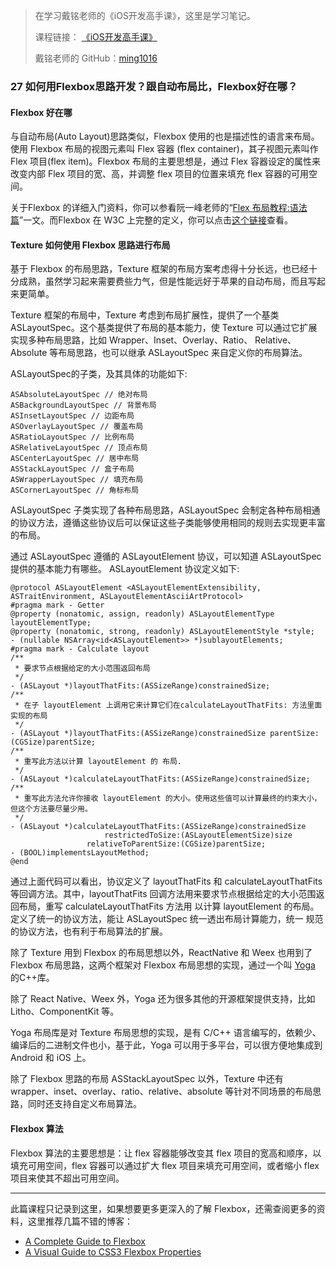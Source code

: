 > 在学习戴铭老师的《iOS开发高手课》，这里是学习笔记。
> 
> 课程链接： [《iOS开发高手课》](https://time.geekbang.org/column/intro/161?code=PbktFs%2Fw7EHB9TJpCcw1bc9KoCR%2FYLnpUmqrB0uOruk%3D)
> 
> 戴铭老师的 GitHub：[ming1016](https://github.com/ming1016)

### 27 如何用Flexbox思路开发？跟自动布局比，Flexbox好在哪？

#### Flexbox 好在哪

与自动布局(Auto Layout)思路类似，Flexbox 使用的也是描述性的语言来布局。使用 Flexbox 布局的视图元素叫 Flex 容器 (flex container)，其子视图元素叫作 Flex 项目(flex item)。Flexbox 布局的主要思想是，通过 Flex 容器设定的属性来改变内部 Flex 项目的宽、高，并调整 flex 项目的位置来填充 flex 容器的可用空间。

关于Flexbox 的详细入门资料，你可以参看阮一峰老师的“[Flex 布局教程:语法篇](http://www.ruanyifeng.com/blog/2015/07/flex-grammar.html)”一文。而Flexbox 在 W3C 上完整的定义，你可以点击[这个链接](https://www.w3.org/TR/css-flexbox-1/)查看。

#### Texture 如何使用 Flexbox 思路进行布局

基于 Flexbox 的布局思路，Texture 框架的布局方案考虑得十分长远，也已经十分成熟，虽然学习起来需要费些力气，但是性能远好于苹果的自动布局，而且写起来更简单。

Texture 框架的布局中，Texture 考虑到布局扩展性，提供了一个基类 ASLayoutSpec。这个基类提供了布局的基本能力，使 Texture 可以通过它扩展实现多种布局思路，比如 Wrapper、Inset、Overlay、Ratio、 Relative、Absolute 等布局思路，也可以继承 ASLayoutSpec 来自定义你的布局算法。

ASLayoutSpec的子类，及其具体的功能如下:

```
ASAbsoluteLayoutSpec // 绝对布局 
ASBackgroundLayoutSpec // 背景布局 
ASInsetLayoutSpec // 边距布局 
ASOverlayLayoutSpec // 覆盖布局 
ASRatioLayoutSpec // 比例布局 
ASRelativeLayoutSpec // 顶点布局 
ASCenterLayoutSpec // 居中布局 
ASStackLayoutSpec // 盒子布局 
ASWrapperLayoutSpec // 填充布局 
ASCornerLayoutSpec // ⻆标布局
```

ASLayoutSpec 子类实现了各种布局思路，ASLayoutSpec 会制定各种布局相通的协议方法，遵循这些协议后可以保证这些子类能够使用相同的规则去实现更丰富的布局。

通过 ASLayoutSpec 遵循的 ASLayoutElement 协议，可以知道 ASLayoutSpec 提供的基本能力有哪些。 ASLayoutElement 协议定义如下:

```
@protocol ASLayoutElement <ASLayoutElementExtensibility, ASTraitEnvironment, ASLayoutElementAsciiArtProtocol>
#pragma mark - Getter
@property (nonatomic, assign, readonly) ASLayoutElementType layoutElementType;
@property (nonatomic, strong, readonly) ASLayoutElementStyle *style;
- (nullable NSArray<id<ASLayoutElement>> *)sublayoutElements;
#pragma mark - Calculate layout
/**
 * 要求节点根据给定的大小范围返回布局
 */
- (ASLayout *)layoutThatFits:(ASSizeRange)constrainedSize;
/**
 * 在子 layoutElement 上调用它来计算它们在calculateLayoutThatFits: 方法里面实现的布局
 */
- (ASLayout *)layoutThatFits:(ASSizeRange)constrainedSize parentSize:(CGSize)parentSize;
/**
 * 重写此方法以计算 layoutElement 的 布局.
 */
- (ASLayout *)calculateLayoutThatFits:(ASSizeRange)constrainedSize;
/**
 * 重写此方法允许你接收 layoutElement 的大小。使用这些值可以计算最终的约束大小，但这个方法要尽量少用。
 */
- (ASLayout *)calculateLayoutThatFits:(ASSizeRange)constrainedSize
                     restrictedToSize:(ASLayoutElementSize)size
                 relativeToParentSize:(CGSize)parentSize;
- (BOOL)implementsLayoutMethod;
@end
```

通过上面代码可以看出，协议定义了 layoutThatFits 和 calculateLayoutThatFits 等回调方法。其中，layoutThatFits 回调方法用来要求节点根据给定的大小范围返回布局，重写 calculateLayoutThatFits 方法用 以计算 layoutElement 的布局。定义了统一的协议方法，能让 ASLayoutSpec 统一透出布局计算能力，统一 规范的协议方法，也有利于布局算法的扩展。

除了 Texture 用到 Flexbox 的布局思想以外，ReactNative 和 Weex 也用到了 Flexbox 布局思路，这两个框架对 Flexbox 布局思想的实现，通过一个叫 [Yoga](https://github.com/facebook/yoga) 的C++库。

除了 React Native、Weex 外，Yoga 还为很多其他的开源框架提供支持，比如 Litho、ComponentKit 等。

Yoga 布局库是对 Texture 布局思想的实现，是有 C/C++ 语言编写的，依赖少、编译后的二进制文件也小，基于此，Yoga 可以用于多平台，可以很方便地集成到 Android 和 iOS 上。

除了 Flexbox 思路的布局 ASStackLayoutSpec 以外，Texture 中还有 wrapper、inset、overlay、ratio、relative、absolute 等针对不同场景的布局思路，同时还支持自定义布局算法。

#### Flexbox 算法

Flexbox 算法的主要思想是：让 flex 容器能够改变其 flex 项目的宽高和顺序，以填充可用空间，flex 容器可以通过扩大 flex 项目来填充可用空间，或者缩小 flex 项目来使其不超出可用空间。

---

此篇课程只记录到这里，如果想要更多更深入的了解 Flexbox，还需查阅更多的资料，这里推荐几篇不错的博客：

- [A Complete Guide to Flexbox](https://css-tricks.com/snippets/css/a-guide-to-flexbox/)
- [A Visual Guide to CSS3 Flexbox Properties](https://scotch.io/tutorials/a-visual-guide-to-css3-flexbox-properties)

